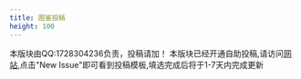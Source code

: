 ```yaml
---
title: 图鉴投稿
height: 100
---
```

本版块由QQ:1728304236负责，投稿请加！
本版块已经开通自助投稿,请访问<a href="https://github.com/LokmenoWer/nufe-wiki/issues">网站</a>,点击"New Issue"即可看到投稿模板,填选完成后将于1-7天内完成更新